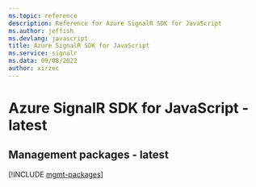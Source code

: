 ```yaml
---
ms.topic: reference
description: Reference for Azure SignalR SDK for JavaScript
ms.author: jeffish
ms.devlang: javascript
title: Azure SignalR SDK for JavaScript
ms.service: signalr
ms.data: 09/08/2022
author: xirzec
---
```

# Azure SignalR SDK for JavaScript - latest

## Management packages - latest
[!INCLUDE [mgmt-packages](signalr-mgmt-index.md)]